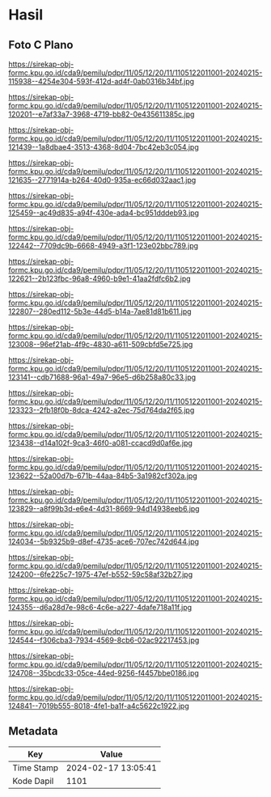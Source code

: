 # Hasil

## Foto C Plano

https://sirekap-obj-formc.kpu.go.id/cda9/pemilu/pdpr/11/05/12/20/11/1105122011001-20240215-115938--4254e304-593f-412d-ad4f-0ab0316b34bf.jpg

https://sirekap-obj-formc.kpu.go.id/cda9/pemilu/pdpr/11/05/12/20/11/1105122011001-20240215-120201--e7af33a7-3968-4719-bb82-0e435611385c.jpg

https://sirekap-obj-formc.kpu.go.id/cda9/pemilu/pdpr/11/05/12/20/11/1105122011001-20240215-121439--1a8dbae4-3513-4368-8d04-7bc42eb3c054.jpg

https://sirekap-obj-formc.kpu.go.id/cda9/pemilu/pdpr/11/05/12/20/11/1105122011001-20240215-121635--2771914a-b264-40d0-935a-ec66d032aac1.jpg

https://sirekap-obj-formc.kpu.go.id/cda9/pemilu/pdpr/11/05/12/20/11/1105122011001-20240215-125459--ac49d835-a94f-430e-ada4-bc951dddeb93.jpg

https://sirekap-obj-formc.kpu.go.id/cda9/pemilu/pdpr/11/05/12/20/11/1105122011001-20240215-122442--7709dc9b-6668-4949-a3f1-123e02bbc789.jpg

https://sirekap-obj-formc.kpu.go.id/cda9/pemilu/pdpr/11/05/12/20/11/1105122011001-20240215-122621--2b123fbc-96a8-4960-b9e1-41aa2fdfc6b2.jpg

https://sirekap-obj-formc.kpu.go.id/cda9/pemilu/pdpr/11/05/12/20/11/1105122011001-20240215-122807--280ed112-5b3e-44d5-b14a-7ae81d81b611.jpg

https://sirekap-obj-formc.kpu.go.id/cda9/pemilu/pdpr/11/05/12/20/11/1105122011001-20240215-123008--96ef21ab-4f9c-4830-a611-509cbfd5e725.jpg

https://sirekap-obj-formc.kpu.go.id/cda9/pemilu/pdpr/11/05/12/20/11/1105122011001-20240215-123141--cdb71688-96a1-49a7-96e5-d6b258a80c33.jpg

https://sirekap-obj-formc.kpu.go.id/cda9/pemilu/pdpr/11/05/12/20/11/1105122011001-20240215-123323--2fb18f0b-8dca-4242-a2ec-75d764da2f65.jpg

https://sirekap-obj-formc.kpu.go.id/cda9/pemilu/pdpr/11/05/12/20/11/1105122011001-20240215-123438--d14a102f-9ca3-46f0-a081-ccacd9d0af6e.jpg

https://sirekap-obj-formc.kpu.go.id/cda9/pemilu/pdpr/11/05/12/20/11/1105122011001-20240215-123622--52a00d7b-671b-44aa-84b5-3a1982cf302a.jpg

https://sirekap-obj-formc.kpu.go.id/cda9/pemilu/pdpr/11/05/12/20/11/1105122011001-20240215-123829--a8f99b3d-e6e4-4d31-8669-94d14938eeb6.jpg

https://sirekap-obj-formc.kpu.go.id/cda9/pemilu/pdpr/11/05/12/20/11/1105122011001-20240215-124034--5b9325b9-d8ef-4735-ace6-707ec742d644.jpg

https://sirekap-obj-formc.kpu.go.id/cda9/pemilu/pdpr/11/05/12/20/11/1105122011001-20240215-124200--6fe225c7-1975-47ef-b552-59c58af32b27.jpg

https://sirekap-obj-formc.kpu.go.id/cda9/pemilu/pdpr/11/05/12/20/11/1105122011001-20240215-124355--d6a28d7e-98c6-4c6e-a227-4dafe718a11f.jpg

https://sirekap-obj-formc.kpu.go.id/cda9/pemilu/pdpr/11/05/12/20/11/1105122011001-20240215-124544--f306cba3-7934-4569-8cb6-02ac92217453.jpg

https://sirekap-obj-formc.kpu.go.id/cda9/pemilu/pdpr/11/05/12/20/11/1105122011001-20240215-124708--35bcdc33-05ce-44ed-9256-f4457bbe0186.jpg

https://sirekap-obj-formc.kpu.go.id/cda9/pemilu/pdpr/11/05/12/20/11/1105122011001-20240215-124841--7019b555-8018-4fe1-ba1f-a4c5622c1922.jpg


## Metadata

| Key        | Value               |
| ---------- | ------------------- |
| Time Stamp | 2024-02-17 13:05:41 |
| Kode Dapil | 1101                |




